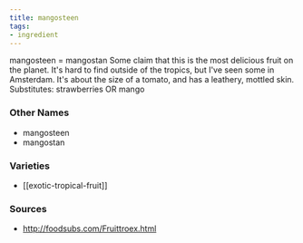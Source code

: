 ```yaml
---
title: mangosteen
tags:
- ingredient
---
```

mangosteen = mangostan Some claim that this is the most delicious fruit on the planet. It's hard to find outside of the tropics, but I've seen some in Amsterdam. It's about the size of a tomato, and has a leathery, mottled skin. Substitutes: strawberries OR mango

### Other Names

* mangosteen
* mangostan

### Varieties

* [[exotic-tropical-fruit]]

### Sources
* http://foodsubs.com/Fruittroex.html
